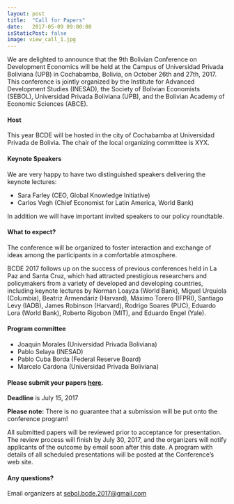 ```yaml
---
layout: post
title:  "Call for Papers"
date:   2017-05-09 09:00:00
isStaticPost: false
image: view_call_1.jpg
---
```

We are delighted to announce that the 9th Bolivian Conference on Development Economics will be held at the Campus of Universidad Privada Boliviana (UPB) in Cochabamba, Bolivia, on October 26th and 27th, 2017. This conference is jointly organized by the Institute for Advanced Development Studies (INESAD), the Society of Bolivian Economists (SEBOL), Universidad Privada Boliviana (UPB), and the Bolivian Academy of Economic Sciences (ABCE).

#### Host
This year BCDE will be hosted in the city of Cochabamba at Universidad Privada de Bolivia. The chair of the local organizing committee is XYX.

#### Keynote Speakers

We are very happy to have two distinguished speakers delivering the keynote lectures:

* Sara Farley (CEO, Global Knowledge Initiative)  
* Carlos Vegh (Chief Economist for Latin America, World Bank)

In addition we will have important invited speakers to our policy roundtable.
<!-- * Enrique García Rodríguez (CAF Development Bank of Latin America). -->

<!-- #### Presenters – who should speak at the DevFest Conference?

* developers (freelance and hired)
* companies developing software (apps, tools, frameworks etc.)
* research institutions with Google relevant activities
* companies, organisations and individuals using Google technologies

If you belong to one of those groups you are cordially invited to submit a talk proposal (or a number of proposals). An independent program committee assesses the proposals and selects the actual conference talks.<br/> -->

#### What to expect?
The conference will be organized to foster interaction and exchange of ideas among the participants in a comfortable atmosphere.

BCDE 2017 follows up on the success of previous conferences held in La Paz and Santa Cruz, which had attracted prestigious researchers and policymakers from a variety of developed and developing countries, including keynote lectures by Norman Loayza (World Bank), Miguel Urquiola (Columbia), Beatriz Armendáriz (Harvard), Máximo Torero (IFPRI), Santiago Levy (IADB), James Robinson (Harvard), Rodrigo Soares (PUC), Eduardo Lora (World Bank), Roberto Rigobon (MIT), and Eduardo Engel (Yale).

<!-- Our team prepared set of interesting topics in but if you have any cool idea you want to share not from this list, feel free to submit it as well. -->

<!-- ##### Android

__Google I/O 2014__

* Material Design
* Migration to ART
* New Android Camera API
* New Job Scheduler
* Storage Access Framework
* Elevation & Clipping -->

<!-- __General__

* Android Continuous Integration
* Loaders, Cursor Adapters
* Android Animations
* Patterns in Android development

##### Web

* AngularJS (1x and 2.0)
* Dart (AngularDart, server-side)
* Polymer and WebComponents
* Material Design in Web
* ChromeOS (apps development)
* Web Performance (tools, techniques, approaches)


##### Cloud

* Google Cloud Platform
  * Compute Engine
  * App Engine
  * Storages (SQL, NoSQL, BigData)
  * APIs
* Go (as a language for a Cloud Ready Apps) -->
#### Program committee

* Joaquin Morales (Universidad Privada Boliviana)
* Pablo Selaya (INESAD)
* Pablo Cuba Borda (Federal Reserve Board)
* Marcelo Cardona (Universidad Privada Boliviana)


#### Please submit your papers [here](http://bit.ly/2q30PuF).
__Deadline__ is July 15, 2017

__Please note:__ There is no guarantee that a submission will be put onto the conference program!<br/>

All submitted papers will be reviewed prior to acceptance for presentation. The review process will finish by July 30, 2017, and the organizers will notify applicants of the outcome by email soon after this date. A program with details of all scheduled presentations will be posted at the Conference’s web site.<br/>


#### Any questions?
Email organizers at [sebol.bcde.2017@gmail.com](mailto:sebol.bcde.2017@gmail.com)
